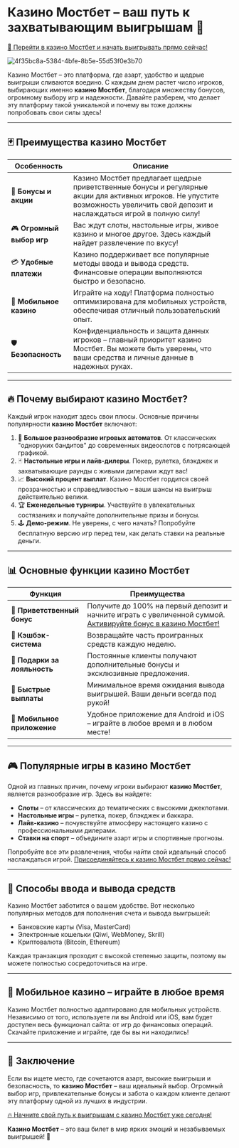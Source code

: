 # Казино Мостбет – ваш путь к захватывающим выигрышам 🎰

[🎲 Перейти в казино Мостбет и начать выигрывать прямо сейчас!](https://ktbtis024ifqfn0mst.com/beQs)

![4f35bc8a-5384-4bfe-8b5e-55d53f0e3b70](https://github.com/user-attachments/assets/8131f115-f871-4604-b8d9-9629960ca0d6)

Казино Мостбет – это платформа, где азарт, удобство и щедрые выигрыши сливаются воедино. С каждым днем растет число игроков, выбирающих именно **казино Мостбет**, благодаря множеству бонусов, огромному выбору игр и надежности. Давайте разберем, что делает эту платформу такой уникальной и почему вы тоже должны попробовать свои силы здесь!

---

## 🃏 Преимущества казино Мостбет

| **Особенность**         | **Описание**                                                                                                                                                                                                 |
|--------------------------|-------------------------------------------------------------------------------------------------------------------------------------------------------------------------------------------------------------|
| 🎁 **Бонусы и акции**    | Казино Мостбет предлагает щедрые приветственные бонусы и регулярные акции для активных игроков. Не упустите возможность увеличить свой депозит и наслаждаться игрой в полную силу!                            |
| 🎮 **Огромный выбор игр**| Вас ждут слоты, настольные игры, живое казино и многое другое. Здесь каждый найдет развлечение по вкусу!                                                                                                    |
| 💳 **Удобные платежи**   | Казино поддерживает все популярные методы ввода и вывода средств. Финансовые операции выполняются быстро и безопасно.                                                                                       |
| 📱 **Мобильное казино**  | Играйте на ходу! Платформа полностью оптимизирована для мобильных устройств, обеспечивая отличный пользовательский опыт.                                                                                     |
| 🛡️ **Безопасность**      | Конфиденциальность и защита данных игроков – главный приоритет казино Мостбет. Вы можете быть уверены, что ваши средства и личные данные в надежных руках.                                                   |

---

## 🔥 Почему выбирают казино Мостбет?

Каждый игрок находит здесь свои плюсы. Основные причины популярности **казино Мостбет** включают:

1. 🎰 **Большое разнообразие игровых автоматов**. От классических "одноруких бандитов" до современных видеослотов с потрясающей графикой.
2. 🃏 **Настольные игры и лайв-дилеры**. Покер, рулетка, блэкджек и захватывающие раунды с живыми дилерами ждут вас!
3. 📈 **Высокий процент выплат**. Казино Мостбет гордится своей прозрачностью и справедливостью – ваши шансы на выигрыш действительно велики.
4. 🏆 **Еженедельные турниры**. Участвуйте в увлекательных состязаниях и получайте дополнительные призы и бонусы.
5. 🕹️ **Демо-режим**. Не уверены, с чего начать? Попробуйте бесплатную версию игр перед тем, как делать ставки на реальные деньги.

---

## 📊 Основные функции казино Мостбет

| **Функция**           | **Преимущества**                                                                                                                                                                                                 |
|-----------------------|-------------------------------------------------------------------------------------------------------------------------------------------------------------------------------------------------------------------|
| 🌟 **Приветственный бонус** | Получите до 100% на первый депозит и начните играть с увеличенной суммой. [Активируйте бонус в казино Мостбет!](https://ktbtis024ifqfn0mst.com/beQs)                                                           |
| 💼 **Кэшбэк-система**      | Возвращайте часть проигранных средств каждую неделю.                                                                                                                                                |
| 🎁 **Подарки за лояльность**| Постоянные клиенты получают дополнительные бонусы и эксклюзивные предложения.                                                                                                                         |
| 🚀 **Быстрые выплаты**      | Минимальное время ожидания вывода выигрышей. Ваши деньги всегда под рукой!                                                                                                                          |
| 📱 **Мобильное приложение** | Удобное приложение для Android и iOS – играйте в любое время и в любом месте!                                                                                                                        |

---

## 🎮 Популярные игры в казино Мостбет

Одной из главных причин, почему игроки выбирают **казино Мостбет**, является разнообразие игр. Здесь вы найдете:

- **Слоты** – от классических до тематических с высокими джекпотами.
- **Настольные игры** – рулетка, покер, блэкджек и баккара.
- **Лайв-казино** – почувствуйте атмосферу настоящего казино с профессиональными дилерами.
- **Ставки на спорт** – объедините азарт игры и спортивные прогнозы.

Попробуйте все эти развлечения, чтобы найти свой идеальный способ наслаждаться игрой. [Присоединяйтесь к казино Мостбет прямо сейчас!](https://ktbtis024ifqfn0mst.com/beQs)

---

## 💸 Способы ввода и вывода средств

Казино Мостбет заботится о вашем удобстве. Вот несколько популярных методов для пополнения счета и вывода выигрышей:

- Банковские карты (Visa, MasterCard)
- Электронные кошельки (Qiwi, WebMoney, Skrill)
- Криптовалюта (Bitcoin, Ethereum)

Каждая транзакция проходит с высокой степенью защиты, поэтому вы можете полностью сосредоточиться на игре.

---

## 📱 Мобильное казино – играйте в любое время

Казино Мостбет полностью адаптировано для мобильных устройств. Независимо от того, используете ли вы Android или iOS, вам будет доступен весь функционал сайта: от игр до финансовых операций. Скачайте приложение и играйте, где бы вы ни находились!

---

## 🌟 Заключение

Если вы ищете место, где сочетаются азарт, высокие выигрыши и безопасность, то **казино Мостбет** – ваш идеальный выбор. Огромный выбор игр, привлекательные бонусы и забота о каждом клиенте делают эту платформу одной из лучших в индустрии.

[🔥 Начните свой путь к выигрышам с казино Мостбет уже сегодня!](https://ktbtis024ifqfn0mst.com/beQs)

**Казино Мостбет** – это ваш билет в мир ярких эмоций и незабываемых выигрышей! 🎉
